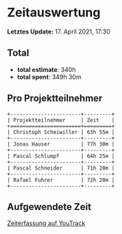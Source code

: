 # Zeitauswertung

**Letztes Update:** 17. April 2021, 17:30

## Total

* **total estimate**: 340h
* **total spent**: 349h 30m

## Pro Projektteilnehmer

```eval_rst
+-----------------------+---------+
| Projektteilnehmer     | Zeit    |
+=======================+=========+
| Christoph Scheiwiller | 63h 55m |
+-----------------------+---------+
| Jonas Hauser          | 77h 30m |
+-----------------------+---------+
| Pascal Schlumpf       | 64h 25m |
+-----------------------+---------+
| Pascal Schneider      | 71h 20m |
+-----------------------+---------+
| Rafael Fuhrer         | 72h 20m |
+-----------------------+---------+
```

## Aufgewendete Zeit

[Zeiterfassung auf YouTrack](https://capwatch.myjetbrains.com/youtrack/reports/time/133-5)

